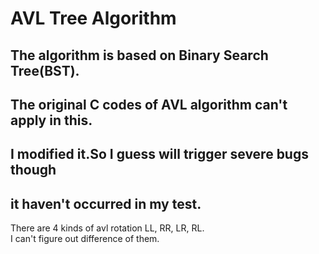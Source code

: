 # AVL Tree Algorithm

## The algorithm is based on Binary Search Tree(BST).

## The original C codes of AVL algorithm can't apply in this.

## I modified it.So I guess will trigger severe bugs though

## it haven't occurred in my test.

There are 4 kinds of avl rotation LL, RR, LR, RL.<br/>
I can't figure out difference of them.
